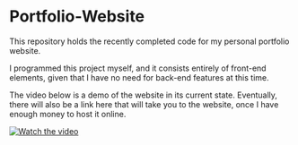 # Portfolio-Website

This repository holds the recently completed code for my personal portfolio website. 

I programmed this project myself, and it consists entirely of front-end elements, given that I have no need for back-end features at this time.

The video below is a demo of the website in its current state. Eventually, there will also be a link here that will take you to the website, once I have enough money to host it online.

[![Watch the video](https://i.imgur.com/D1af6Bt.png)](https://drive.google.com/file/d/1aABWZqIeppQzaPwl-UDYHyKRg0R0uAQQ/view?usp=sharing)
